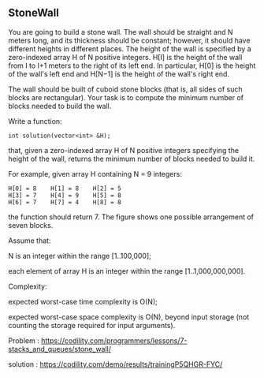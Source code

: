 StoneWall
-------------
You are going to build a stone wall. The wall should be straight and N meters long, and its thickness should be constant; however, it should have different heights in different places. The height of the wall is specified by a zero-indexed array H of N positive integers. H[I] is the height of the wall from I to I+1 meters to the right of its left end. In particular, H[0] is the height of the wall's left end and H[N−1] is the height of the wall's right end.

The wall should be built of cuboid stone blocks (that is, all sides of such blocks are rectangular). Your task is to compute the minimum number of blocks needed to build the wall.

Write a function:

    int solution(vector<int> &H);

that, given a zero-indexed array H of N positive integers specifying the height of the wall, returns the minimum number of blocks needed to build it.

For example, given array H containing N = 9 integers:

    H[0] = 8    H[1] = 8    H[2] = 5
    H[3] = 7    H[4] = 9    H[5] = 8
    H[6] = 7    H[7] = 4    H[8] = 8
the function should return 7. The figure shows one possible arrangement of seven blocks.



Assume that:

N is an integer within the range [1..100,000]; </p>
each element of array H is an integer within the range [1..1,000,000,000]. </p>
Complexity:

expected worst-case time complexity is O(N); </p>
expected worst-case space complexity is O(N), beyond input storage (not counting the storage required for input arguments).


Problem : https://codility.com/programmers/lessons/7-stacks_and_queues/stone_wall/ </p>
solution : https://codility.com/demo/results/trainingP5QHGR-FYC/ </p>
